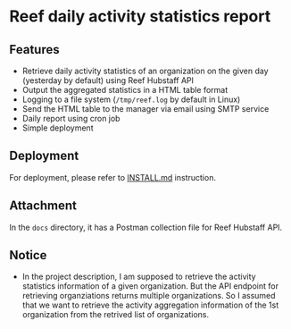 # Reef daily activity statistics report


## Features
- Retrieve daily activity statistics of an organization on the given day (yesterday by default) using Reef Hubstaff API
- Output the aggregated statistics in a HTML table format
- Logging to a file system (`/tmp/reef.log` by default in Linux)
- Send the HTML table to the manager via email using SMTP service
- Daily report using cron job
- Simple deployment

## Deployment
For deployment, please refer to [INSTALL.md](INSTALL.md) instruction.

## Attachment
In the `docs` directory, it has a Postman collection file for Reef Hubstaff API.

## Notice
- In the project description, I am supposed to retrieve the activity statistics information of a given organization.
But the API endpoint for retrieving organziations returns multiple organizations.
So I assumed that we want to retrieve the activity aggregation information of the 1st organization from the retrived list of organizations.